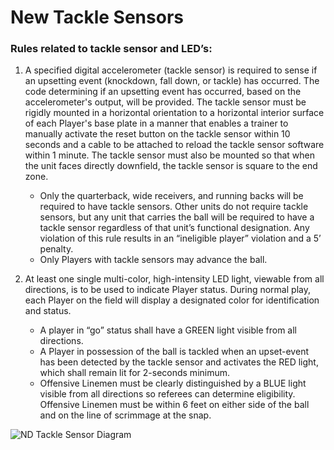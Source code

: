 # New Tackle Sensors

### Rules related to tackle sensor and LED’s:
1. A specified digital accelerometer (tackle sensor) is required to sense if an upsetting event (knockdown, fall down, or tackle) has occurred. The code determining if an upsetting event has occurred, based on the accelerometer's output, will be provided. The tackle sensor must be rigidly mounted in a horizontal orientation to a horizontal interior surface of each Player's base plate in a manner that enables a trainer to manually activate the reset button on the tackle sensor within 10 seconds and a cable to be attached to reload the tackle sensor software within 1 minute. The tackle sensor must also be mounted so that when the unit faces directly downfield, the tackle sensor is square to the end zone.
    - Only the quarterback, wide receivers, and running backs will be required to have tackle sensors. Other units do not require tackle sensors, but any unit that carries the ball will be required to have a tackle sensor regardless of that unit’s functional designation. Any violation of this rule results in an “ineligible player” violation and a 5’ penalty.
    - Only Players with tackle sensors may advance the ball.

2. At least one single multi-color, high-intensity LED light, viewable from all directions, is to be used to indicate Player status. During normal play, each Player on the field will display a designated color for identification and status.
    - A player in “go” status shall have a GREEN light visible from all directions.
    - A Player in possession of the ball is tackled when an upset-event has been detected by the tackle sensor and activates the RED light, which shall remain lit for 2-seconds minimum.
    - Offensive Linemen must be clearly distinguished by a BLUE light visible from all directions so referees can determine eligibility. Offensive Linemen must be within 6 feet on either side of the ball and on the line of scrimmage at the snap.

![ND Tackle Sensor Diagram][def]

[def]: image.png

